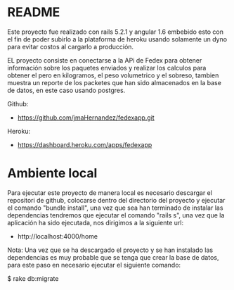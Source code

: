 # README

Este proyecto fue realizado con rails 5.2.1 y angular 1.6 embebido esto con el fin de poder subirlo a la plataforma de heroku usando solamente un dyno para evitar costos al cargarlo a producción.

EL proyecto consiste en conectarse a la APi de Fedex para obtener información sobre los paquetes enviados y realizar los calculos para obtener el pero en kilogramos, el peso volumetrico y el sobreso, tambien muestra un reporte de los packetes que han sido almacenados en la base de datos, en este caso usando postgres.

Github:

* https://github.com/jmaHernandez/fedexapp.git

Heroku:

* https://dashboard.heroku.com/apps/fedexapp

# Ambiente local

Para ejecutar este proyecto de manera local es necesario descargar el repositori de github, colocarse dentro del directorio del proyecto y ejecutar el comando "bundle install", una vez que sea han terminado de instalar las dependencias tendremos que ejecutar el comando "rails s", una vez que la aplicación ha sido ejecutada, nos dirigimos a la siguiente url:

* http://localhost:4000/home

Nota: Una vez que se ha descargado el proyecto y se han instalado las dependencias es muy probable que se tenga que crear la base de datos, para este paso en necesario ejecutar el siguiente comando:

$ rake db:migrate
